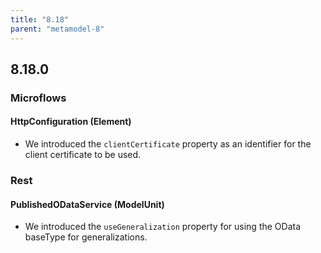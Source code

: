 ```yaml
---
title: "8.18"
parent: "metamodel-8"
---
```


## 8.18.0

### Microflows

#### HttpConfiguration (Element)

* We introduced the `clientCertificate` property as an identifier for the client certificate to be used.

### Rest

#### PublishedODataService (ModelUnit)

* We introduced the `useGeneralization` property for using the OData baseType for generalizations.
